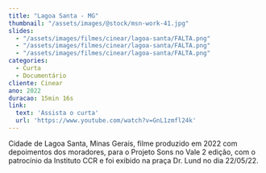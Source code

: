 ```yaml
---
title: "Lagoa Santa - MG"
thumbnail: "/assets/images/@stock/msn-work-41.jpg"
slides:
  - "/assets/images/filmes/cinear/lagoa-santa/FALTA.png"
  - "/assets/images/filmes/cinear/lagoa-santa/FALTA.png"
  - "/assets/images/filmes/cinear/lagoa-santa/FALTA.png"
categories:
  - Curta
  - Documentário
cliente: Cinear
ano: 2022
duracao: 15min 16s
link:
  text: 'Assista o curta'
  url: 'https://www.youtube.com/watch?v=GnL1zmfl24k'
---
```


Cidade de Lagoa Santa, Minas Gerais, filme produzido em 2022 com depoimentos dos moradores, para o Projeto Sons no Vale 2 edição, com o patrocínio da Instituto CCR e foi exibido na praça Dr. Lund no dia 22/05/22.
